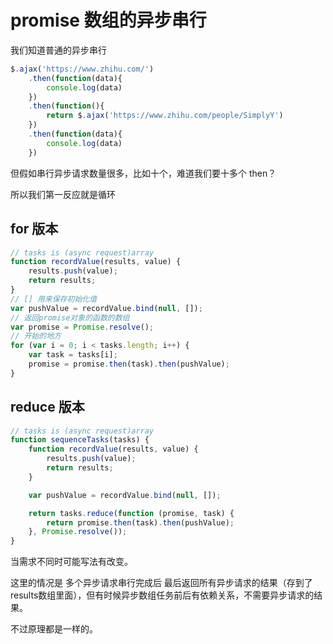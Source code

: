 # promise 数组的异步串行

我们知道普通的异步串行

```js
$.ajax('https://www.zhihu.com/')
    .then(function(data){
        console.log(data)
    })
    .then(function(){
        return $.ajax('https://www.zhihu.com/people/SimplyY')
    })
    .then(function(data){
        console.log(data)
    })
```

但假如串行异步请求数量很多，比如十个，难道我们要十多个 then？

所以我们第一反应就是循环

## for 版本

```js
// tasks is (async request)array
function recordValue(results, value) {
    results.push(value);
    return results;
}
// [] 用来保存初始化值
var pushValue = recordValue.bind(null, []);
// 返回promise对象的函数的数组
var promise = Promise.resolve();
// 开始的地方
for (var i = 0; i < tasks.length; i++) {
    var task = tasks[i];
    promise = promise.then(task).then(pushValue);
}
```

## reduce 版本

```js
// tasks is (async request)array
function sequenceTasks(tasks) {
    function recordValue(results, value) {
        results.push(value);
        return results;
    }

    var pushValue = recordValue.bind(null, []);

    return tasks.reduce(function (promise, task) {
        return promise.then(task).then(pushValue);
    }, Promise.resolve());
}
```

当需求不同时可能写法有改变。

这里的情况是 多个异步请求串行完成后 最后返回所有异步请求的结果（存到了results数组里面），但有时候异步数组任务前后有依赖关系，不需要异步请求的结果。

不过原理都是一样的。

